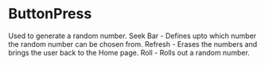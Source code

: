 # ButtonPress
Used to generate a random number.
Seek Bar - Defines upto which number the random number can be chosen from.
Refresh - Erases the numbers and brings the user back to the Home page.
Roll - Rolls out a random number.
